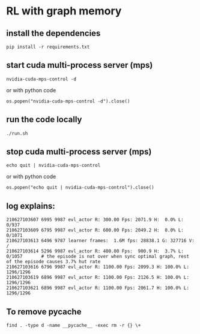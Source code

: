 # RL with graph memory

## install the dependencies

    pip install -r requirements.txt


## start cuda multi-process server (mps)

    nvidia-cuda-mps-control -d

or with python code

    os.popen("nvidia-cuda-mps-control -d").close()

## run the code locally

    ./run.sh

## stop cuda multi-process server (mps)

    echo quit | nvidia-cuda-mps-control

or with python code

    os.popen("echo quit | nvidia-cuda-mps-control").close()

## log explains:

    210627103607 6995 9987 evl_actor R: 300.00 Fps: 2071.9 H:  0.0% L: 0/937                                    
    210627103609 6795 9987 evl_actor R: 600.00 Fps: 2049.2 H:  0.0% L: 0/1071                                   
    210627103613 6496 9787 learner frames:  1.6M fps: 28838.1 G: 327716 V: /                                    
    210627103614 5296 9987 evl_actor R: 400.00 Fps:  900.9 H:  3.7% L: 0/1057       # the episode is not over when sync optimal graph, rest of the episode causes 3.7% hut rate                            
    210627103616 6796 9987 evl_actor R: 1100.00 Fps: 2099.3 H: 100.0% L: 1296/1296
    210627103619 6896 9987 evl_actor R: 1100.00 Fps: 2126.5 H: 100.0% L: 1296/1296
    210627103621 6896 9987 evl_actor R: 1100.00 Fps: 2061.7 H: 100.0% L: 1296/1296

## To remove __pycache__

    find . -type d -name __pycache__ -exec rm -r {} \+